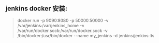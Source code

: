 ## jenkins docker 安装:
> docker run -p 9090:8080 -p 50000:50000 -v /var/jenkins:/var/jenkins_home -v /var/run/docker.sock:/var/run/docker.sock -v /bin/docker:/usr/bin/docker --name my_jenkins -d jenkins/jenkins:lts
